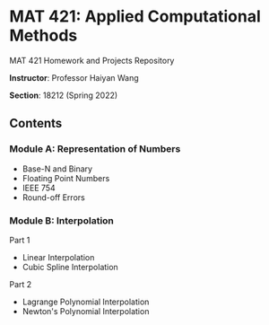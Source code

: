 # MAT 421: Applied Computational Methods 
MAT 421 Homework and Projects Repository

**Instructor**: Professor Haiyan Wang

**Section**: 18212 (Spring 2022)

## Contents
### Module A: Representation of Numbers
* Base-N and Binary
* Floating Point Numbers
* IEEE 754
* Round-off Errors

### Module B: Interpolation
Part 1
* Linear Interpolation
* Cubic Spline Interpolation

Part 2
* Lagrange Polynomial Interpolation
* Newton's Polynomial Interpolation


